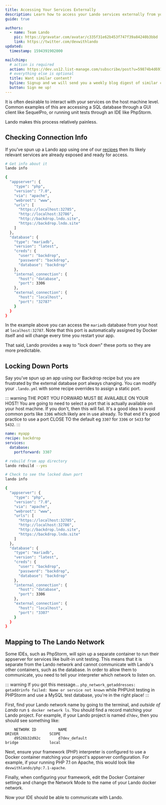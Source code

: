 ```yaml
---
title: Accessing Your Services Externally
description: Learn how to access your Lando services externally from your host machine.
guide: true

authors:
  - name: Team Lando
    pic: https://gravatar.com/avatar/c335f31e62b453f747f39a84240b3bbd
    link: https://twitter.com/devwithlando
updated:
  timestamp: 1594391902000

mailchimp:
  # action is required
  action: https://dev.us12.list-manage.com/subscribe/post?u=59874b4d6910fa65e724a4648&amp;id=613837077f
  # everything else is optional
  title: Want similar content?
  byline: Signup and we will send you a weekly blog digest of similar content to keep you satiated.
  button: Sign me up!
---
```


It is often desirable to interact with your services on the host machine level. Common examples of this are accessing a SQL database through a GUI client like SequelPro, or running unit tests through an IDE like PhpStorm.

Lando makes this process relatively painless.

## Checking Connection Info

If you've spun up a Lando app using one of our [recipes](https://docs.lando.dev/config/recipes.html) then its likely relevant services are already exposed and ready for access.

```bash
# Get info about it
lando info

{
  "appserver": {
    "type": "php",
    "version": "7.0",
    "via": "apache",
    "webroot": "www",
    "urls": [
      "https://localhost:32785",
      "http://localhost:32786",
      "http://backdrop.lndo.site",
      "https://backdrop.lndo.site"
    ]
  },
  "database": {
    "type": "mariadb",
    "version": "latest",
    "creds": {
      "user": "backdrop",
      "password": "backdrop",
      "database": "backdrop"
    },
    "internal_connection": {
      "host": "database",
      "port": 3306
    },
    "external_connection": {
      "host": "localhost",
      "port": "32787"
    }
  }
}
```

In the example above you can access the `mariadb` database from your host at `localhost:32787`. Note that this port is automatically assigned by Docker itself and will change every time you restart your app.

That said, Lando provides a way to "lock down" these ports so they are more predictable.

## Locking Down Ports

Say you've spun up an app using our Backdrop recipe but you are frustrated by the external database port always changing. You can modify your `.lando.yml` with some recipe overrides to assign a static port.

::: warning THE PORT YOU FORWARD MUST BE AVAILABLE ON YOUR HOST!
You are going to need to select a port that is actually available on your host machine. If you don't, then this will fail. It's a good idea to avoid common ports like `3306` which likely are in use already. To that end it's good practice to use a port CLOSE TO the default eg `3307` for `3306` or `5433` for `5432`.
:::

```yml
name: myapp
recipe: backdrop
services:
  database:
    portforward: 3307
```

```bash
# rebuild from app directory
lando rebuild --yes

# Check to see the locked down port
lando info

{
  "appserver": {
    "type": "php",
    "version": "7.0",
    "via": "apache",
    "webroot": "www",
    "urls": [
      "https://localhost:32785",
      "http://localhost:32786",
      "http://backdrop.lndo.site",
      "https://backdrop.lndo.site"
    ]
  },
  "database": {
    "type": "mariadb",
    "version": "latest",
    "creds": {
      "user": "backdrop",
      "password": "backdrop",
      "database": "backdrop"
    },
    "internal_connection": {
      "host": "database",
      "port": 3306
    },
    "external_connection": {
      "host": "localhost",
      "port": "3307"
    }
  }
}
```

## Mapping to The Lando Network

Some IDEs, such as PhpStorm, will spin up a separate container to run their appserver for services like built-in unit testing.  This means that it is separate from the Lando network and cannot communicate with Lando's other containers, such as the database.  In order to allow them to communicate, you need to tell your interpreter which network to listen on.

::: warning If you got this message...
`php_network_getaddresses: getaddrinfo failed: Name or service not known` while PHPUnit testing in PHPStorm and use a MySQL test database, you're in the right place!
:::

First, find your Lando network name by going to the terminal, and _outside of Lando_ run `$ docker network ls`.  You should find a record matching your Lando project.  For example, if your Lando project is named `d7dev`, then you should see something like:

```
    NETWORK ID          NAME                                        DRIVER              SCOPE
    d9526b32d92c        d7dev_default                               bridge              local

```

Next, ensure your framework (PHP) interpreter is configured to use a Docker container matching your project's appserver configuration.  For example, if your running PHP 7.1 on Apache, this would look like `devwithlando/php:7.1-apache`.

Finally, when configuring your framework, edit the Docker Container settings and change the Network Mode to the name of your Lando docker network.

Now your IDE should be able to communicate with Lando.
